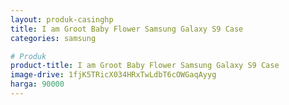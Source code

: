 ```yaml
---
layout: produk-casinghp
title: I am Groot Baby Flower Samsung Galaxy S9 Case
categories: samsung

# Produk
product-title: I am Groot Baby Flower Samsung Galaxy S9 Case
image-drive: 1fjK5TRicX034HRxTwLdbT6cOWGaqAyyg
harga: 90000
---
```

